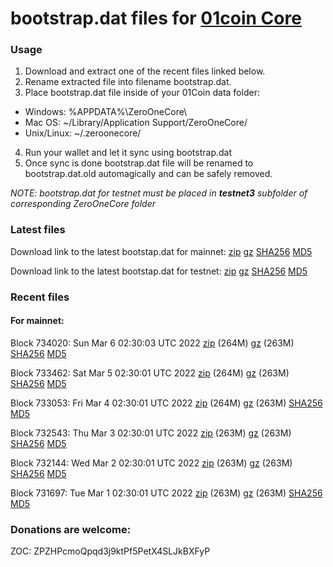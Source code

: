 # bootstrap.dat files for [01coin Core](https://01coin.io)

### Usage

1. Download and extract one of the recent files linked below.
2. Rename extracted file into filename bootstrap.dat.
3. Place bootstrap.dat file inside of your 01Coin data folder:
 - Windows: %APPDATA%\ZeroOneCore\
 - Mac OS: ~/Library/Application Support/ZeroOneCore/
 - Unix/Linux: ~/.zeroonecore/
4. Run your wallet and let it sync using bootstrap.dat
5. Once sync is done bootstrap.dat file will be renamed to bootstrap.dat.old automagically and can be safely removed.

_NOTE: bootstrap.dat for testnet must be placed in **testnet3** subfolder of corresponding ZeroOneCore folder_

### Latest files
Download link to the latest bootstap.dat for mainnet: [zip](https://files.01coin.io/mainnet/bootstrap.dat.zip) [gz](https://files.01coin.io/mainnet/bootstrap.dat.tar.gz) [SHA256](https://files.01coin.io/mainnet/sha256.txt) [MD5](https://files.01coin.io/mainnet/md5.txt)

Download link to the latest bootstap.dat for testnet: [zip](https://files.01coin.io/testnet/bootstrap.dat.zip) [gz](https://files.01coin.io/testnet/bootstrap.dat.tar.gz) [SHA256](https://files.01coin.io/testnet/sha256.txt) [MD5](https://files.01coin.io/testnet/md5.txt)

### Recent files

#### For mainnet:

Block 734020: Sun Mar  6 02:30:03 UTC 2022 [zip](https://files.01coin.io/mainnet/2022-03-06/bootstrap.dat.zip) (264M) [gz](https://files.01coin.io/mainnet/2022-03-06/bootstrap.dat.tar.gz) (263M) [SHA256](https://files.01coin.io/mainnet/2022-03-06/sha256.txt) [MD5](https://files.01coin.io/mainnet/2022-03-06/md5.txt)

Block 733462: Sat Mar  5 02:30:01 UTC 2022 [zip](https://files.01coin.io/mainnet/2022-03-05/bootstrap.dat.zip) (264M) [gz](https://files.01coin.io/mainnet/2022-03-05/bootstrap.dat.tar.gz) (263M) [SHA256](https://files.01coin.io/mainnet/2022-03-05/sha256.txt) [MD5](https://files.01coin.io/mainnet/2022-03-05/md5.txt)

Block 733053: Fri Mar  4 02:30:01 UTC 2022 [zip](https://files.01coin.io/mainnet/2022-03-04/bootstrap.dat.zip) (264M) [gz](https://files.01coin.io/mainnet/2022-03-04/bootstrap.dat.tar.gz) (263M) [SHA256](https://files.01coin.io/mainnet/2022-03-04/sha256.txt) [MD5](https://files.01coin.io/mainnet/2022-03-04/md5.txt)

Block 732543: Thu Mar  3 02:30:01 UTC 2022 [zip](https://files.01coin.io/mainnet/2022-03-03/bootstrap.dat.zip) (263M) [gz](https://files.01coin.io/mainnet/2022-03-03/bootstrap.dat.tar.gz) (263M) [SHA256](https://files.01coin.io/mainnet/2022-03-03/sha256.txt) [MD5](https://files.01coin.io/mainnet/2022-03-03/md5.txt)

Block 732144: Wed Mar  2 02:30:01 UTC 2022 [zip](https://files.01coin.io/mainnet/2022-03-02/bootstrap.dat.zip) (263M) [gz](https://files.01coin.io/mainnet/2022-03-02/bootstrap.dat.tar.gz) (263M) [SHA256](https://files.01coin.io/mainnet/2022-03-02/sha256.txt) [MD5](https://files.01coin.io/mainnet/2022-03-02/md5.txt)

Block 731697: Tue Mar  1 02:30:01 UTC 2022 [zip](https://files.01coin.io/mainnet/2022-03-01/bootstrap.dat.zip) (263M) [gz](https://files.01coin.io/mainnet/2022-03-01/bootstrap.dat.tar.gz) (263M) [SHA256](https://files.01coin.io/mainnet/2022-03-01/sha256.txt) [MD5](https://files.01coin.io/mainnet/2022-03-01/md5.txt)


### Donations are welcome:

ZOC: ZPZHPcmoQpqd3j9ktPf5PetX4SLJkBXFyP
